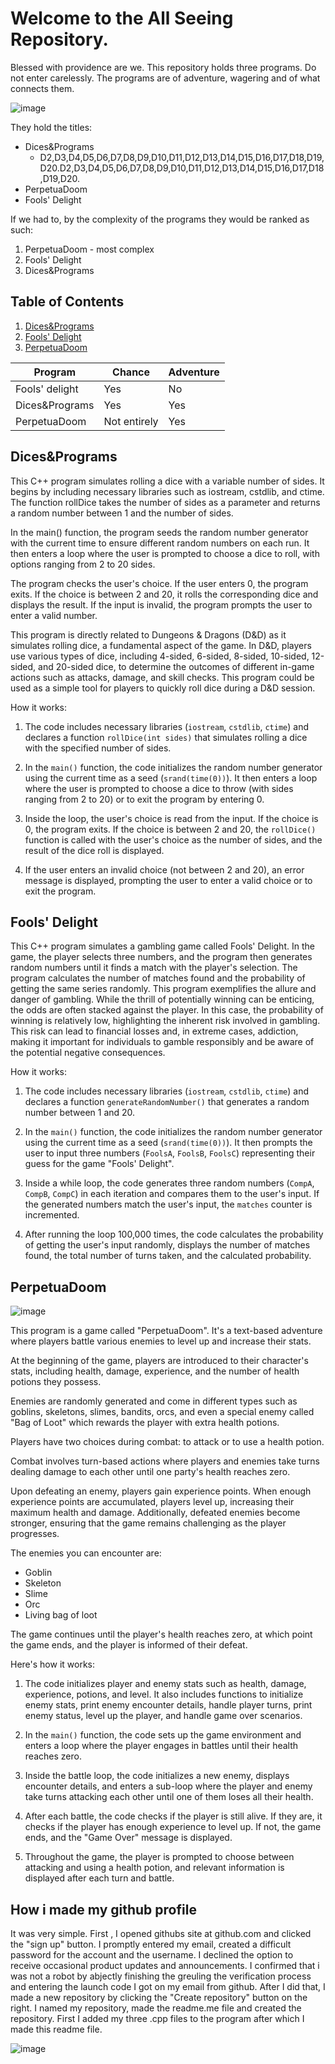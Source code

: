# Welcome to the All Seeing Repository.

Blessed with providence are we. 
This repository holds three programs. 
Do not enter carelessly.
The programs are of adventure, wagering and of what connects them.

![image](https://github.com/hamzulak/all-seeing-repository/assets/148567107/580410c4-1dff-4b86-a9b0-b706dae1b913)



They hold the titles:
 - Dices&Programs
	 - D2,D3,D4,D5,D6,D7,D8,D9,D10,D11,D12,D13,D14,D15,D16,D17,D18,D19,D20.D2,D3,D4,D5,D6,D7,D8,D9,D10,D11,D12,D13,D14,D15,D16,D17,D18,D19,D20.
 - PerpetuaDoom
 - Fools' Delight

If we had to, by the complexity of the programs they would be ranked as such:
1. PerpetuaDoom - most complex
2. Fools' Delight
3. Dices&Programs

## Table of Contents
1. [Dices&Programs](#dicesprograms)
2. [Fools' Delight](#fools-delight)
3. [PerpetuaDoom](#perpetuadoom)

| Program          | Chance  | Adventure |
|----------------|---------|-----------|
| Fools' delight | Yes     | No        |
| Dices&Programs | Yes     | Yes       |
| PerpetuaDoom   | Not entirely      | Yes       |

## Dices&Programs

This C++ program simulates rolling a dice with a variable number of sides. It begins by including necessary libraries such as iostream, cstdlib, and ctime. The function rollDice takes the number of sides as a parameter and returns a random number between 1 and the number of sides.

In the main() function, the program seeds the random number generator with the current time to ensure different random numbers on each run. It then enters a loop where the user is prompted to choose a dice to roll, with options ranging from 2 to 20 sides.

The program checks the user's choice. If the user enters 0, the program exits. If the choice is between 2 and 20, it rolls the corresponding dice and displays the result. If the input is invalid, the program prompts the user to enter a valid number.

This program is directly related to Dungeons & Dragons (D&D) as it simulates rolling dice, a fundamental aspect of the game. In D&D, players use various types of dice, including 4-sided, 6-sided, 8-sided, 10-sided, 12-sided, and 20-sided dice, to determine the outcomes of different in-game actions such as attacks, damage, and skill checks. This program could be used as a simple tool for players to quickly roll dice during a D&D session.

How it works:

1. The code includes necessary libraries (`iostream`, `cstdlib`, `ctime`) and declares a function `rollDice(int sides)` that simulates rolling a dice with the specified number of sides.

2. In the `main()` function, the code initializes the random number generator using the current time as a seed (`srand(time(0))`). It then enters a loop where the user is prompted to choose a dice to throw (with sides ranging from 2 to 20) or to exit the program by entering 0.

3. Inside the loop, the user's choice is read from the input. If the choice is 0, the program exits. If the choice is between 2 and 20, the `rollDice()` function is called with the user's choice as the number of sides, and the result of the dice roll is displayed.

4. If the user enters an invalid choice (not between 2 and 20), an error message is displayed, prompting the user to enter a valid choice or to exit the program.

## Fools' Delight 

This C++ program simulates a gambling game called Fools' Delight. In the game, the player selects three numbers, and the program then generates random numbers until it finds a match with the player's selection. The program calculates the number of matches found and the probability of getting the same series randomly. This program exemplifies the allure and danger of gambling. While the thrill of potentially winning can be enticing, the odds are often stacked against the player. In this case, the probability of winning is relatively low, highlighting the inherent risk involved in gambling. This risk can lead to financial losses and, in extreme cases, addiction, making it important for individuals to gamble responsibly and be aware of the potential negative consequences.

How it works: 

1. The code includes necessary libraries (`iostream`, `cstdlib`, `ctime`) and declares a function `generateRandomNumber()` that generates a random number between 1 and 20.

2. In the `main()` function, the code initializes the random number generator using the current time as a seed (`srand(time(0))`). It then prompts the user to input three numbers (`FoolsA`, `FoolsB`, `FoolsC`) representing their guess for the game "Fools' Delight".

3. Inside a while loop, the code generates three random numbers (`CompA`, `CompB`, `CompC`) in each iteration and compares them to the user's input. If the generated numbers match the user's input, the `matches` counter is incremented.

4. After running the loop 100,000 times, the code calculates the probability of getting the user's input randomly, displays the number of matches found, the total number of turns taken, and the calculated probability.

## PerpetuaDoom 

![image](https://github.com/hamzulak/all-seeing-repository/assets/148567107/7cbd97f3-f5c5-4401-9210-cd17a07d8a89)


This program is a game called "PerpetuaDoom". It's a text-based adventure where players battle various enemies to level up and increase their stats. 

At the beginning of the game, players are introduced to their character's stats, including health, damage, experience, and the number of health potions they possess. 

Enemies are randomly generated and come in different types such as goblins, skeletons, slimes, bandits, orcs, and even a special enemy called "Bag of Loot" which rewards the player with extra health potions. 

Players have two choices during combat: to attack or to use a health potion. 

Combat involves turn-based actions where players and enemies take turns dealing damage to each other until one party's health reaches zero. 

Upon defeating an enemy, players gain experience points. When enough experience points are accumulated, players level up, increasing their maximum health and damage. Additionally, defeated enemies become stronger, ensuring that the game remains challenging as the player progresses.

The enemies you can encounter are: 
- Goblin
- Skeleton
- Slime
- Orc
- Living bag of loot

The game continues until the player's health reaches zero, at which point the game ends, and the player is informed of their defeat.

Here's how it works: 

1. The code initializes player and enemy stats such as health, damage, experience, potions, and level. It also includes functions to initialize enemy stats, print enemy encounter details, handle player turns, print enemy status, level up the player, and handle game over scenarios.

2. In the `main()` function, the code sets up the game environment and enters a loop where the player engages in battles until their health reaches zero.

3. Inside the battle loop, the code initializes a new enemy, displays encounter details, and enters a sub-loop where the player and enemy take turns attacking each other until one of them loses all their health.

4. After each battle, the code checks if the player is still alive. If they are, it checks if the player has enough experience to level up. If not, the game ends, and the "Game Over" message is displayed.

5. Throughout the game, the player is prompted to choose between attacking and using a health potion, and relevant information is displayed after each turn and battle.

## How i made my github profile
It was very simple. 
First , I opened githubs site at github.com and clicked the "sign up" button. I promptly entered my email, created a difficult password for the account and the username. 
I declined the option to receive occasional product updates and announcements. I confirmed that i was not a robot by abjectly finishing the greuling the verification process and entering the launch code I got on my email from github. 
After I did that, I made a new repository by clicking the "Create repository" button on the right. I named my repository, made the readme.me file and created the repository. First I added my three .cpp files to the program after which I made this readme file.



![image](https://github.com/hamzulak/all-seeing-repository/assets/148567107/ff8bb64e-af85-46a2-8292-9cbbd62c1430)

